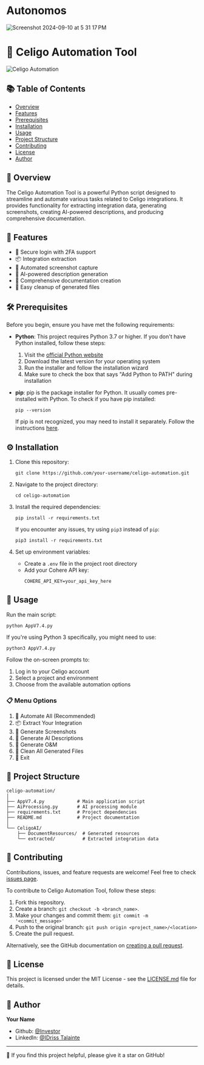 # Autonomos

![Screenshot 2024-09-10 at 5 31 17 PM](https://github.com/user-attachments/assets/91233f32-5e77-4f3a-80c9-09fc15f2c728)


# 🚀 Celigo Automation Tool

![Celigo Automation](https://placeholder-image-url.com/celigo-automation.png)

## 📚 Table of Contents
- [Overview](#-overview)
- [Features](#-features)
- [Prerequisites](#-prerequisites)
- [Installation](#-installation)
- [Usage](#-usage)
- [Project Structure](#-project-structure)
- [Contributing](#-contributing)
- [License](#-license)
- [Author](#-author)

## 🌟 Overview

The Celigo Automation Tool is a powerful Python script designed to streamline and automate various tasks related to Celigo integrations. It provides functionality for extracting integration data, generating screenshots, creating AI-powered descriptions, and producing comprehensive documentation.

## 🎯 Features

- 🔐 Secure login with 2FA support
- 📦 Integration extraction
- 📸 Automated screenshot capture
- 🧠 AI-powered description generation
- 📄 Comprehensive documentation creation
- 🧹 Easy cleanup of generated files

## 🛠 Prerequisites

Before you begin, ensure you have met the following requirements:

- **Python**: This project requires Python 3.7 or higher. If you don't have Python installed, follow these steps:

  1. Visit the [official Python website](https://www.python.org/downloads/)
  2. Download the latest version for your operating system
  3. Run the installer and follow the installation wizard
  4. Make sure to check the box that says "Add Python to PATH" during installation

- **pip**: pip is the package installer for Python. It usually comes pre-installed with Python. To check if you have pip installed:

  ```
  pip --version
  ```

  If pip is not recognized, you may need to install it separately. Follow the instructions [here](https://pip.pypa.io/en/stable/installation/).

## ⚙️ Installation

1. Clone this repository:
   ```
   git clone https://github.com/your-username/celigo-automation.git
   ```

2. Navigate to the project directory:
   ```
   cd celigo-automation
   ```

3. Install the required dependencies:
   ```
   pip install -r requirements.txt
   ```

   If you encounter any issues, try using `pip3` instead of `pip`:
   ```
   pip3 install -r requirements.txt
   ```

4. Set up environment variables:
   - Create a `.env` file in the project root directory
   - Add your Cohere API key:
     ```
     COHERE_API_KEY=your_api_key_here
     ```

## 🚀 Usage

Run the main script:

```
python AppV7.4.py
```

If you're using Python 3 specifically, you might need to use:

```
python3 AppV7.4.py
```

Follow the on-screen prompts to:
1. Log in to your Celigo account
2. Select a project and environment
3. Choose from the available automation options

### 📋 Menu Options

1. 🚀 Automate All (Recommended)
2. 📦 Extract Your Integration
3. 📸 Generate Screenshots
4. 🧠 Generate AI Descriptions
5. 📄 Generate O&M
6. 🧹 Clean All Generated Files
7. 🚪 Exit

## 📁 Project Structure

```
celigo-automation/
│
├── AppV7.4.py            # Main application script
├── AiProcessing.py       # AI processing module
├── requirements.txt      # Project dependencies
├── README.md             # Project documentation
│
└── CeligoAI/
    ├── DocumentResources/  # Generated resources
    └── extracted/          # Extracted integration data
```

## 🤝 Contributing

Contributions, issues, and feature requests are welcome! Feel free to check [issues page](https://github.com/your-username/celigo-automation/issues).

To contribute to Celigo Automation Tool, follow these steps:

1. Fork this repository.
2. Create a branch: `git checkout -b <branch_name>`.
3. Make your changes and commit them: `git commit -m '<commit_message>'`
4. Push to the original branch: `git push origin <project_name>/<location>`
5. Create the pull request.

Alternatively, see the GitHub documentation on [creating a pull request](https://help.github.com/articles/creating-a-pull-request/).

## 📝 License

This project is licensed under the MIT License - see the [LICENSE.md](LICENSE.md) file for details.

## 👤 Author

**Your Name**
- Github: [@Investor](https://github.com/investor)
- LinkedIn: [@IDriss Talainte](https://www.linkedin.com/in/driss-talainte/)

---

🌟 If you find this project helpful, please give it a star on GitHub!
